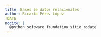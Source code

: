 ```yaml
---
title: Bases de datos relacionales
author: Ricardo Pérez López
!DATE
nocite: |
  @python_software_foundation_sitio_nodate
---
```


